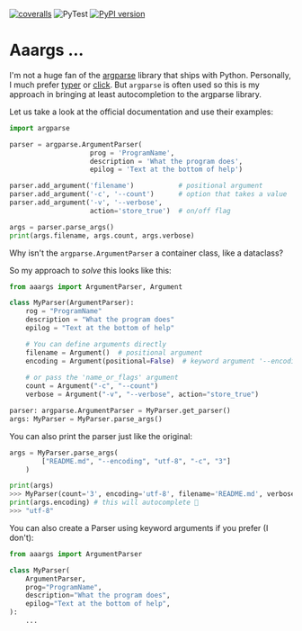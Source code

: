 [![coveralls](https://coveralls.io/repos/github/zincware/aaargs/badge.svg)](https://coveralls.io/github/zincware/aaargs)
![PyTest](https://github.com/zincware/aaargs/actions/workflows/pytest.yaml/badge.svg)
[![PyPI version](https://badge.fury.io/py/aaargs.svg)](https://badge.fury.io/py/aaargs)

# Aaargs ...

I'm not a huge fan of the [argparse](https://docs.python.org/3/library/argparse.html) library that ships with Python.
Personally, I much prefer  [typer](https://typer.tiangolo.com/) or [click](https://click.palletsprojects.com/).
But `argparse` is often used so this is my approach in bringing at least autocompletion to the argparse library.

Let us take a look at the official documentation and use their examples:

```python
import argparse

parser = argparse.ArgumentParser(
                    prog = 'ProgramName',
                    description = 'What the program does',
                    epilog = 'Text at the bottom of help')

parser.add_argument('filename')           # positional argument
parser.add_argument('-c', '--count')      # option that takes a value
parser.add_argument('-v', '--verbose',
                    action='store_true')  # on/off flag

args = parser.parse_args()
print(args.filename, args.count, args.verbose)
```

Why isn't the `argparse.ArgumentParser` a container class, like a dataclass?

So my approach to *solve* this looks like this:

```python
from aaargs import ArgumentParser, Argument

class MyParser(ArgumentParser):
    rog = "ProgramName"
    description = "What the program does"
    epilog = "Text at the bottom of help"

    # You can define arguments directly
    filename = Argument()  # positional argument
    encoding = Argument(positional=False)  # keyword argument '--encoding'
    
    # or pass the 'name_or_flags' argument
    count = Argument("-c", "--count")
    verbose = Argument("-v", "--verbose", action="store_true")

parser: argparse.ArgumentParser = MyParser.get_parser()
args: MyParser = MyParser.parse_args()
```

You can also print the parser just like the original:
```python
args = MyParser.parse_args(
        ["README.md", "--encoding", "utf-8", "-c", "3"]
    )

print(args)
>>> MyParser(count='3', encoding='utf-8', filename='README.md', verbose=False)
print(args.encoding) # this will autocomplete 🎉
>>> "utf-8"
```

You can also create a Parser using keyword arguments if you prefer (I don't):

```python
from aaargs import ArgumentParser

class MyParser(
    ArgumentParser,
    prog="ProgramName",
    description="What the program does",
    epilog="Text at the bottom of help",
):
    ...
```

